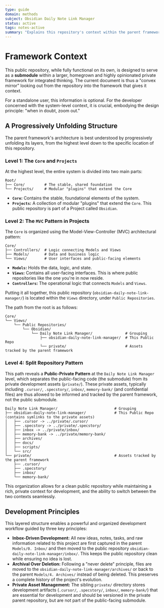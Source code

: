 ```yaml
---
type: guide
domain: methods
subject: Obsidian Daily Note Link Manager
status: active
tags: notes-active
summary: "Explains this repository's context within the parent framework."
---
```


# Framework Context

This public repository, while fully functional on its own, is designed to serve as a **submodule** within a larger, homegrown and highly opinionated private framework for integrated thinking. The current document is thus a "convex mirror" looking out from the repository into the framework that gives it context.

For a standalone user, this information is optional. For the developer concerned with the system-level context, it is crucial, embodying the design principle: "when in doubt, zoom out."

## A Progressively Unfolding Structure

The parent framework's architecture is best understood by progressively unfolding its layers, from the highest level down to the specific location of this repository.

### Level 1: The `Core` and `Projects`

At the highest level, the entire system is divided into two main parts:

```text
Root/
├── Core/         # The stable, shared foundation
└── Projects/     # Modular "plugins" that extend the Core
```

-   **`Core`:** Contains the stable, foundational elements of the system.
-   **`Projects`:** A collection of modular "plugins" that extend the `Core`. This public repository is part of a Project called `Obsidian`.

### Level 2: The `MVC` Pattern in Projects

The `Core` is organized using the Model-View-Controller (MVC) architectural pattern:

```text
Core/
├── Controllers/  # Logic connecting Models and Views
├── Models/       # Data and business logic
└── Views/        # User interfaces and public-facing elements
```

-   **`Models`:** Holds the data, logic, and state.
-   **`Views`:** Contains all user-facing interfaces. This is where public repositories like the one you're in now reside.
-   **`Controllers`:** The operational logic that connects `Models` and `Views`.

Putting it all together, this public repository (`obsidian-daily-note-link-manager/`) is located within the `Views` directory, under `Public Repositories`.

The path from the root is as follows:

```text
Core/
└── Views/
    └── Public Repositories/
        └── Obsidian/
            └── Daily Note Link Manager/               # Grouping
                ├── obsidian-daily-note-link-manager/  # This Public Repo
                └── private/                           # Assets tracked by the parent framework
```

### Level 4: Split Repository Pattern

This path reveals a **Public-Private Pattern** at the `Daily Note Link Manager` level, which separates the public-facing code (the submodule) from its private development assets (`private/`). These private assets, typically including `.cursor/`, `.specstory/`, `inbox/`, `memory-bank/` (and confidential files) are thus allowed to be informed and tracked by the parent framework, not the public submodule.

```text
Daily Note Link Manager/                          # Grouping
├── obsidian-daily-note-link-manager/             # This Public Repo (contains symlinks to the private assets)
│   ├── .cursor -> ../private/.cursor/
│   ├── .specstory -> ../private/.specstory/
│   ├── inbox -> ../private/inbox/
│   ├── memory-bank -> ../private/memory-bank/
│   ├── archives/
│   ├── docs/
│   ├── scripts/
│   └── src/
└── private/                                      # Assets tracked by the parent framework
    ├── .cursor/
    ├── .specstory/
    ├── inbox/
    └── memory-bank/
```

This organization allows for a clean public repository while maintaining a rich, private context for development, and the ability to switch between the two contexts seamlessly.

## Development Principles

This layered structure enables a powerful and organized development workflow guided by three key principles:

-   **Inbox-Driven Development:** All new ideas, notes, tasks, and raw information related to this project are first captured in the parent `Models/0. Inbox/` and then moved to the public repository `obsidian-daily-note-link-manager/inbox/`. This keeps the public repository clean while ensuring no idea is lost.
-   **Archival Over Deletion:** Following a "never delete" principle, files are moved to the `obsidian-daily-note-link-manager/archives/` or back to the parent `Models/4. Archives/` instead of being deleted. This preserves a complete history of the project's evolution.
-   **Private Asset Management:** The sibling `private/` directory stores development artifacts (`.cursor/`, `.specstory/`, `inbox/`, `memory-bank/`) that are essential for development and should be versioned in the private parent repository, but are not part of the public-facing submodule. 
